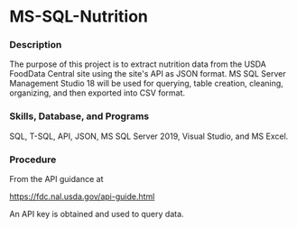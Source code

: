 # MS-SQL-Nutrition

### Description

The purpose of this project is to extract nutrition data from the USDA FoodData Central site using the site's API as JSON format.  MS SQL Server Management Studio 18 will be used for querying, table creation, cleaning, organizing, and then exported into CSV format.

### Skills, Database, and Programs

SQL, T-SQL, API, JSON, MS SQL Server 2019, Visual Studio, and MS Excel.

### Procedure

From the API guidance at

https://fdc.nal.usda.gov/api-guide.html

An API key is obtained and used to query data.